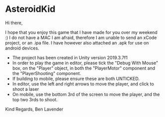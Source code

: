 # AsteroidKid
Hi there,

I hope that you enjoy this game that I have made for you over my weekend :)
I do not have a MAC I am afraid, therefore I am unable to send an xCode project, or an .ipa file.
I have however also attached an .apk for use on android devices.

- The project has been created in Unity version 2019.3.7f1
- In order to play the game in editor, please tick the "Debug With Mouse" box, on the "Player" object, in both the "PlayerMotor" component and the "PlayerShooting" component.
- If building to mobile, please ensure these are both UNTICKED.
- In editor, use the left and right arrows to move the player, and click to shoot a laser
- On mobile, use the bottom 3rd of the screen to move the player, and the top two 3rds to shoot.

Kind Regards,
Ben Lavender
